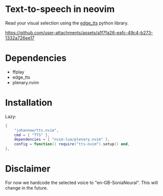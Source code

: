 # Text-to-speech in neovim

Read your visual selection using the [edge_tts](https://github.com/rany2/edge-tts) python library.


https://github.com/user-attachments/assets/a1f7fa26-eafc-49c4-b273-1332a726ee17

# Dependencies

- ffplay
- edge_tts
- plenary.nvim

# Installation

Lazy:

```lua
{
    "johannww/tts.nvim",
    cmd = { "TTS" },
    dependencies = { "nvim-lua/plenary.nvim" },
    config = function() require("tts-nvim").setup() end,
},

```

# Disclaimer

For now we hardcode the selected voice to "en-GB-SoniaNeural". This will change in the future.
